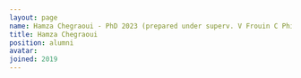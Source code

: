 ```yaml
---
layout: page
name: Hamza Chegraoui - PhD 2023 (prepared under superv. V Frouin C Philippe)
title: Hamza Chegraoui
position: alumni
avatar:
joined: 2019
---
```


